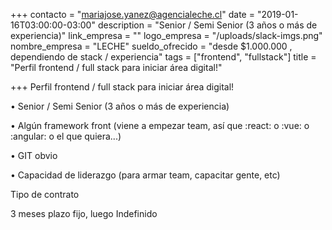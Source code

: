 +++
contacto = "mariajose.yanez@agencialeche.cl"
date = "2019-01-16T03:00:00-03:00"
description = "Senior / Semi Senior (3 años o más de experiencia)"
link_empresa = ""
logo_empresa = "/uploads/slack-imgs.png"
nombre_empresa = "LECHE"
sueldo_ofrecido = "desde $1.000.000 , dependiendo de stack / experiencia"
tags = ["frontend", "fullstack"]
title = "Perfil frontend / full stack para iniciar área digital!"

+++
Perfil frontend / full stack para iniciar área digital!

• Senior / Semi Senior (3 años o más de experiencia)

• Algún framework front (viene a empezar team, así que :react: o :vue: o :angular: o el que quiera...)

• GIT obvio

• Capacidad de liderazgo (para armar team, capacitar gente, etc)

Tipo de contrato

3 meses plazo fijo, luego Indefinido